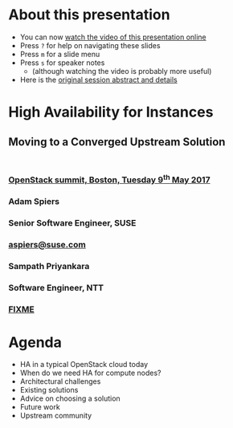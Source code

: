 <!-- .slide: data-state="normal" id="about" data-timing="0" -->
# About this presentation

*   You can now [watch the video of this presentation online](https://www.openstack.org/videos/video/high-availability-for-pets-and-hypervisors-state-of-the-nation)
*   Press `?` for help on navigating these slides
*   Press `m` for a slide menu
*   Press `s` for speaker notes <br />
    *   (although watching the video is probably more useful)
*   Here is the [original session abstract and details](https://www.openstack.org/summit/austin-2016/summit-schedule/events/7327)


<!-- .slide: data-state="cover" id="cover-page" data-menu-title="Compute node HA" data-timing="20" -->
<div class="title">
    <h1>High Availability for Instances</h1>
    <h2 style="margin-bottom: 50px;">Moving to a Converged Upstream Solution</h2>
    <h3>
      <a href="https://www.openstack.org/summit/boston-2017/summit-schedule/events/7327">
          OpenStack summit, Boston, Tuesday 9<sup>th</sup> May 2017
      </a>
    </h3>
</div>

<div class="row presenters">
    <div class="presenter presenter-1">
        <h3 class="name">Adam Spiers</h3>
        <h3 class="job-title">Senior Software Engineer, SUSE</h3>
        <h3 class="email"><a href="mailto:aspiers@suse.com">aspiers@suse.com</a></h3>
    </div>
    <div class="presenter presenter-2">
        <h3 class="name">Sampath Priyankara</h3>
        <h3 class="job-title">Software Engineer, NTT</h3>
        <h3 class="email"><a href="mailto:FIXME">FIXME</a></h3>
    </div>
</div>


<!-- .slide: data-state="normal" id="agenda" data-timing="30" -->
# Agenda

*   HA in a typical OpenStack cloud today
*   When do we need HA for compute nodes?
*   Architectural challenges
*   Existing solutions
*   Advice on choosing a solution
*   Future work
*   Upstream community
